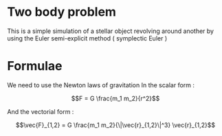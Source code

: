 # Two body problem
This is a simple simulation of a stellar object revolving around another by using the Euler semi-explicit method ( symplectic Euler ) 

# Formulae 
We need to use the Newton laws of gravitation 
In the scalar form :

```math
F = G \frac{m_1 m_2}{r^2}
```

And the vectorial form :

```math
\vec{F}_{1,2} = G \frac{m_1 m_2}{\|\vec{r}_{1,2}\|^3} \vec{r}_{1,2}
```
